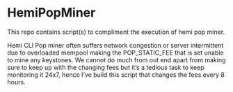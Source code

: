 # HemiPopMiner
This repo contains script(s) to compliment the execution of hemi pop miner.

Hemi CLI Pop miner often suffers network congestion or server intermittent due to overloaded mempool making the POP_STATIC_FEE that is set unable to mine any keystones. We cannot do much from out end apart from making sure to keep up with the changing fees but it’s a tedious task to keep monitoring it 24x7, hence I’ve build this script that changes the fees every 8 hours.
